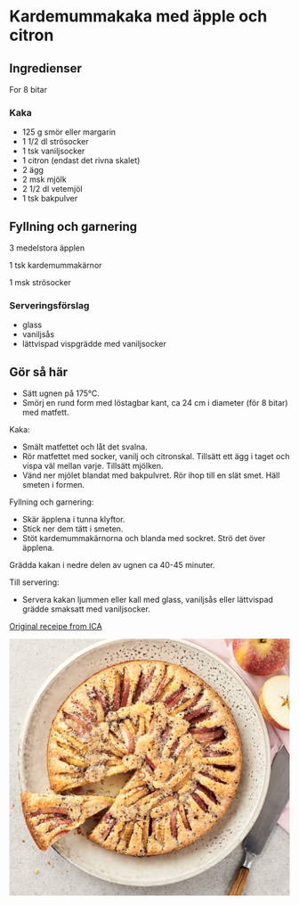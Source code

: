 # Kardemummakaka med äpple och citron

## Ingredienser

For 8 bitar

### Kaka

- 125 g smör eller margarin
- 1 1/2 dl strösocker
- 1 tsk vaniljsocker
- 1  citron (endast det rivna skalet)
- 2  ägg
- 2 msk mjölk
- 2 1/2 dl vetemjöl
- 1 tsk bakpulver

## Fyllning och garnering

3  medelstora äpplen

1 tsk kardemummakärnor

1 msk strösocker

### Serveringsförslag
- glass
- vaniljsås
- lättvispad vispgrädde med vaniljsocker

## Gör så här

- Sätt ugnen på 175°C.
- Smörj en rund form med löstagbar kant, ca 24 cm i diameter (för 8 bitar) med matfett.

Kaka: 
- Smält matfettet och låt det svalna.
- Rör matfettet med socker, vanilj och citronskal. Tillsätt ett ägg i taget och vispa väl mellan varje. Tillsätt mjölken. 
- Vänd ner mjölet blandat med bakpulvret. Rör ihop till en slät smet. Häll smeten i formen.

Fyllning och garnering: 
- Skär äpplena i tunna klyftor. 
- Stick ner dem tätt i smeten. 
- Stöt kardemummakärnorna och blanda med sockret. Strö det över äpplena.

Grädda kakan i nedre delen av ugnen ca 40-45 minuter.

Till servering: 
- Servera kakan ljummen eller kall med glass, vaniljsås eller lättvispad grädde smaksatt med vaniljsocker.


[Original receipe from ICA](https://www.ica.se/recept/kardemummakaka-med-apple-och-citron-677072/)

![picture](../img/cardemon_cake_with_lemon.png)